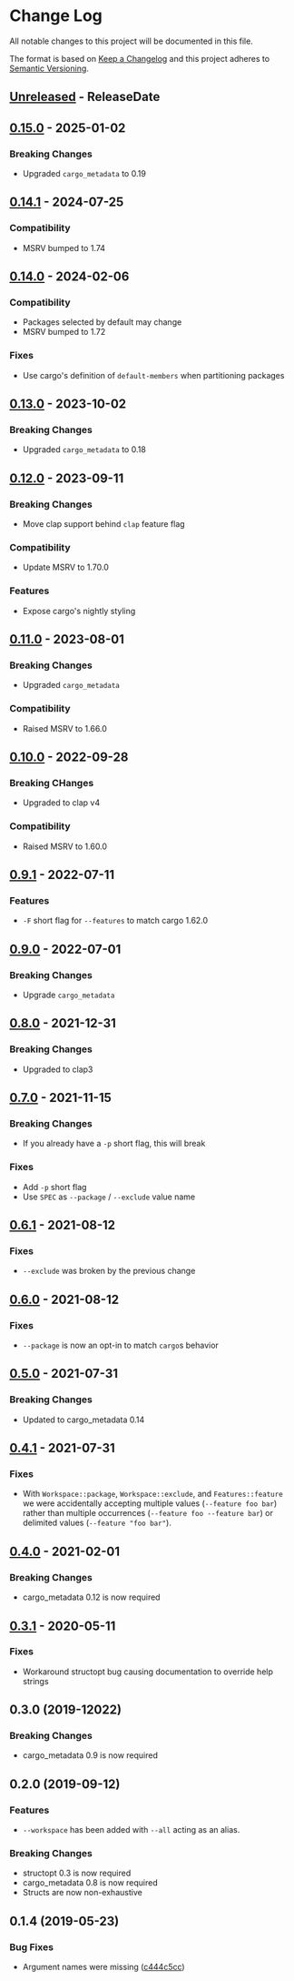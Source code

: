 # Change Log
All notable changes to this project will be documented in this file.

The format is based on [Keep a Changelog](http://keepachangelog.com/)
and this project adheres to [Semantic Versioning](http://semver.org/).

<!-- next-header -->
## [Unreleased] - ReleaseDate

## [0.15.0] - 2025-01-02

### Breaking Changes

- Upgraded `cargo_metadata` to 0.19

## [0.14.1] - 2024-07-25

### Compatibility

- MSRV bumped to 1.74

## [0.14.0] - 2024-02-06

### Compatibility

- Packages selected by default may change
- MSRV bumped to 1.72

### Fixes

- Use cargo's definition of `default-members` when partitioning packages

## [0.13.0] - 2023-10-02

### Breaking Changes

- Upgraded `cargo_metadata` to 0.18

## [0.12.0] - 2023-09-11

### Breaking Changes

- Move clap support behind `clap` feature flag

### Compatibility

- Update MSRV to 1.70.0

### Features

- Expose cargo's nightly styling

## [0.11.0] - 2023-08-01

### Breaking Changes

- Upgraded `cargo_metadata`

### Compatibility

- Raised MSRV to 1.66.0

## [0.10.0] - 2022-09-28

### Breaking CHanges

- Upgraded to clap v4

### Compatibility

- Raised MSRV to 1.60.0

## [0.9.1] - 2022-07-11

### Features

- `-F` short flag for `--features` to match cargo 1.62.0

## [0.9.0] - 2022-07-01

### Breaking Changes

- Upgrade `cargo_metadata`

## [0.8.0] - 2021-12-31

### Breaking Changes

- Upgraded to clap3

## [0.7.0] - 2021-11-15

### Breaking Changes

- If you already have a `-p` short flag, this will break

### Fixes

- Add `-p` short flag
- Use `SPEC` as `--package` / `--exclude` value name

## [0.6.1] - 2021-08-12

### Fixes

- `--exclude` was broken by the previous change

## [0.6.0] - 2021-08-12

### Fixes

- `--package` is now an opt-in to match `cargo`s behavior

## [0.5.0] - 2021-07-31

### Breaking Changes

- Updated to cargo_metadata 0.14

## [0.4.1] - 2021-07-31

### Fixes

- With `Workspace::package`, `Workspace::exclude`, and `Features::feature` we
  were accidentally accepting multiple values (`--feature foo bar`) rather than
  multiple occurrences (`--feature foo --feature bar`) or delimited values
  (`--feature "foo bar"`).

## [0.4.0] - 2021-02-01

### Breaking Changes

* cargo_metadata 0.12 is now required

## [0.3.1] - 2020-05-11

### Fixes

* Workaround structopt bug causing documentation to override help strings

## 0.3.0 (2019-12022)

### Breaking Changes

* cargo_metadata 0.9 is now required


## 0.2.0 (2019-09-12)

### Features

* `--workspace` has been added with `--all` acting as an alias.

### Breaking Changes

* structopt 0.3 is now required
* cargo_metadata 0.8 is now required
* Structs are now non-exhaustive


## 0.1.4 (2019-05-23)


### Bug Fixes

*   Argument names were missing ([c444c5cc](https://github.com/crate-ci/clap-cargo/commit/c444c5cc019f08c6f2e619e166344f548531b8f6))


<!-- next-url -->
[Unreleased]: https://github.com/crate-ci/clap-cargo/compare/v0.15.0...HEAD
[0.15.0]: https://github.com/crate-ci/clap-cargo/compare/v0.14.1...v0.15.0
[0.14.1]: https://github.com/crate-ci/clap-cargo/compare/v0.14.0...v0.14.1
[0.14.0]: https://github.com/crate-ci/clap-cargo/compare/v0.13.0...v0.14.0
[0.13.0]: https://github.com/crate-ci/clap-cargo/compare/v0.12.0...v0.13.0
[0.12.0]: https://github.com/crate-ci/clap-cargo/compare/v0.11.0...v0.12.0
[0.11.0]: https://github.com/crate-ci/clap-cargo/compare/v0.10.0...v0.11.0
[0.10.0]: https://github.com/crate-ci/clap-cargo/compare/v0.9.1...v0.10.0
[0.9.1]: https://github.com/crate-ci/clap-cargo/compare/v0.9.0...v0.9.1
[0.9.0]: https://github.com/crate-ci/clap-cargo/compare/v0.8.0...v0.9.0
[0.8.0]: https://github.com/crate-ci/clap-cargo/compare/v0.7.0...v0.8.0
[0.7.0]: https://github.com/crate-ci/clap-cargo/compare/v0.6.1...v0.7.0
[0.6.1]: https://github.com/crate-ci/clap-cargo/compare/v0.6.0...v0.6.1
[0.6.0]: https://github.com/crate-ci/clap-cargo/compare/v0.5.0...v0.6.0
[0.5.0]: https://github.com/crate-ci/clap-cargo/compare/v0.4.1...v0.5.0
[0.4.1]: https://github.com/crate-ci/clap-cargo/compare/v0.4.0...v0.4.1
[0.4.0]: https://github.com/crate-ci/clap-cargo/compare/v0.3.1...v0.4.0
[0.3.1]: https://github.com/crate-ci/clap-cargo/compare/v0.3.0...v0.3.1

